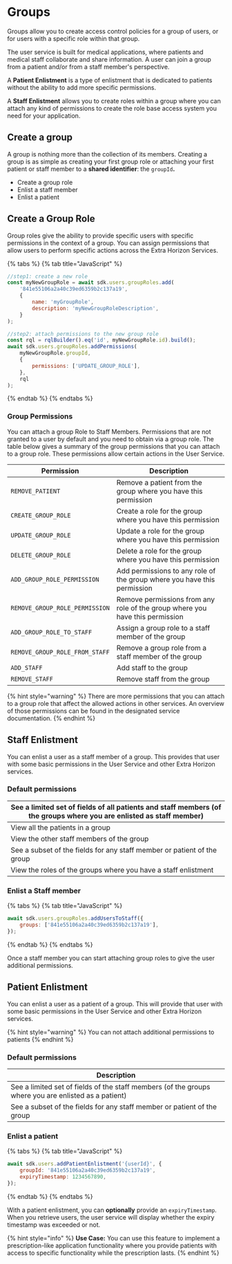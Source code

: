 # Groups



Groups allow you to create access control policies for a group of users, or for users with a specific role within that group.

The user service is built for medical applications, where patients and medical staff collaborate and share information. A user can join a group from a patient and/or from a staff member's perspective.

A **Patient Enlistment** is a type of enlistment that is dedicated to patients without the ability to add more specific permissions.

A **Staff Enlistment** allows you to create roles within a group where you can attach any kind of permissions to create the role base access system you need for your application.

## Create a group

A group is nothing more than the collection of its members. Creating a group is as simple as creating your first group role or attaching your first patient or staff member to a **shared identifier**: the `groupId`**.**

* Create a group role
* Enlist a staff member
* Enlist a patient

## Create a Group Role

Group roles give the ability to provide specific users with specific permissions in the context of a group. You can assign permissions that allow users to perform specific actions across the Extra Horizon Services.

{% tabs %}
{% tab title="JavaScript" %}
```javascript
//step1: create a new role
const myNewGroupRole = await sdk.users.groupRoles.add(
    '841e55106a2a40c39ed6359b2c137a19',
    {
        name: 'myGroupRole',
        description: 'myNewGroupRoleDescription',
    }
);

//step2: attach permissions to the new group role
const rql = rqlBuilder().eq('id', myNewGroupRole.id).build();
await sdk.users.groupRoles.addPermissions(
    myNewGroupRole.groupId,
    {
        permissions: ['UPDATE_GROUP_ROLE'],
    },
    rql
);
```
{% endtab %}
{% endtabs %}

### Group Permissions

You can attach a group Role to Staff Members. Permissions that are not granted to a user by default and you need to obtain via a group role. The table below gives a summary of the group permissions that you can attach to a group role. These permissions allow certain actions in the User Service.

| Permission                     | Description                                                                  |
| ------------------------------ | ---------------------------------------------------------------------------- |
| `REMOVE_PATIENT`               | Remove a patient from the group where you have this permission               |
| `CREATE_GROUP_ROLE`            | Create a role for the group where you have this permission                   |
| `UPDATE_GROUP_ROLE`            | Update a role for the group where you have this permission                   |
| `DELETE_GROUP_ROLE`            | Delete a role for the group where you have this permission                   |
| `ADD_GROUP_ROLE_PERMISSION`    | Add permissions to any role of the group where you have this permission      |
| `REMOVE_GROUP_ROLE_PERMISSION` | Remove permissions from any role of the group where you have this permission |
| `ADD_GROUP_ROLE_TO_STAFF`      | Assign a group role to a staff member of the group                           |
| `REMOVE_GROUP_ROLE_FROM_STAFF` | Remove a group role from a staff member of the group                         |
| `ADD_STAFF`                    | Add staff to the group                                                       |
| `REMOVE_STAFF`                 | Remove staff from the group                                                  |

{% hint style="warning" %}
There are more permissions that you can attach to a group role that affect the allowed actions in other services. An overview of those permissions can be found in the designated service documentation.
{% endhint %}

## Staff Enlistment

You can enlist a user as a staff member of a group. This provides that user with some basic permissions in the User Service and other Extra Horizon services.

### **Default permissions**

| See a limited set of fields of all patients and staff members (of the groups where you are enlisted as staff member) |
| -------------------------------------------------------------------------------------------------------------------- |
| View all the patients in a group                                                                                     |
| View the other staff members of the group                                                                            |
| See a subset of the fields for any staff member or patient of the group                                              |
| View the roles of the groups where you have a staff enlistment                                                       |

### **Enlist a Staff member**

{% tabs %}
{% tab title="JavaScript" %}
```javascript
await sdk.users.groupRoles.addUsersToStaff({
    groups: ['841e55106a2a40c39ed6359b2c137a19'],
});
```
{% endtab %}
{% endtabs %}

Once a staff member you can start attaching group roles to give the user additional permissions.

## Patient Enlistment

You can enlist a user as a patient of a group. This will provide that user with some basic permissions in the User Service and other Extra Horizon services.

{% hint style="warning" %}
You can not attach additional permissions to patients
{% endhint %}

### **Default permissions**

| Description                                                                                          |
| ---------------------------------------------------------------------------------------------------- |
| See a limited set of fields of the staff members (of the groups where you are enlisted as a patient) |
| See a subset of the fields for any staff member or patient of the group                              |

### **Enlist a patient**

{% tabs %}
{% tab title="JavaScript" %}
```javascript
await sdk.users.addPatientEnlistment('{userId}', {
    groupId: '841e55106a2a40c39ed6359b2c137a19',
    expiryTimestamp: 1234567890,
});
```
{% endtab %}
{% endtabs %}

With a patient enlistment, you can **optionally** provide an `expiryTimestamp`. When you retrieve users, the user service will display whether the expiry timestamp was exceeded or not.

{% hint style="info" %}
**Use Case:** You can use this feature to implement a prescription-like application functionality where you provide patients with access to specific functionality while the prescription lasts.
{% endhint %}

